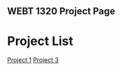 ## WEBT 1320 Project Page

<h1>Project List</h1>

<a href="project1/index.html" target="_blank">Project 1</a>
<a href="project 3/index.html" target="_blank">Project 3</a>

